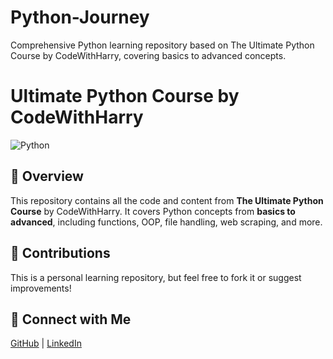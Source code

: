# Python-Journey
Comprehensive Python learning repository based on The Ultimate Python Course by CodeWithHarry, covering basics to advanced concepts.

# Ultimate Python Course by CodeWithHarry

![Python]([https://img.shields.io/badge/Python-3.x-blue.svg](https://youtube.com/playlist?list=PLu0W_9lII9agwh1XjRt242xIpHhPT2llg&si=OJ3wzB8F_-zok96R))

## 📌 Overview
This repository contains all the code and content from **The Ultimate Python Course** by CodeWithHarry. It covers Python concepts from **basics to advanced**, including functions, OOP, file handling, web scraping, and more.

## 🌟 Contributions
This is a personal learning repository, but feel free to fork it or suggest improvements!

## 🔗 Connect with Me
[GitHub](https://github.com/Dhyan327) | [LinkedIn](https://www.linkedin.com/in/dhyan-maniyar-b0b596299)
